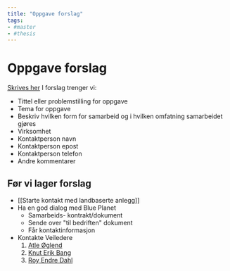 ```yaml
---
title: "Oppgave forslag"
tags:
- #master 
- #thesis
---
```

# Oppgave forslag
[Skrives her](https://uis.service-now.com/stud/?id=stud_catalog_item&sys_id=41986c2adbe42300ce79f69f2996197a)
I forslag trenger vi:
- Tittel eller problemstilling for oppgave
- Tema for oppgave
- Beskriv hvilken form for samarbeid og i hvilken omfatning samarbeidet gjøres
- Virksomhet
- Kontaktperson navn
- Kontaktperson epost
- Kontaktperson telefon
- Andre kommentarer

## Før vi lager forslag
- [[Starte kontakt med landbaserte anlegg]]
- Ha en god dialog med Blue Planet
	- Samarbeids- kontrakt/dokument
	- Sende over "til bedriften" dokument
	- Får kontaktinformasjon
- Kontakte Veiledere 
	1. [Atle Øglend](mailto:atle.oglend@uis.no)
	2. [Knut Erik Bang](mailto:knut.e.bang@uis.no)
	3. [Roy Endre Dahl](mailto:roy.e.dahl@uis.no)
